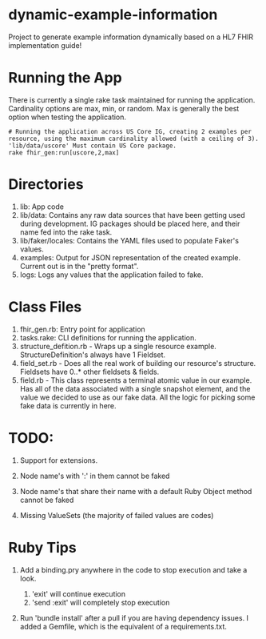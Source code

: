 # dynamic-example-information
Project to generate example information dynamically based on a HL7 FHIR implementation guide!

# Running the App
There is currently a single rake task maintained for running the application.
Cardinality options are max, min, or random. Max is generally the best option when testing the application.
```
# Running the application across US Core IG, creating 2 examples per resource, using the maximum cardinality allowed (with a ceiling of 3). 'lib/data/uscore' Must contain US Core package.
rake fhir_gen:run[uscore,2,max]

```

# Directories

1. lib: App code
2. lib/data: Contains any raw data sources that have been getting used during development. IG packages should be placed here, and their name fed into the rake task.
3. lib/faker/locales: Contains the YAML files used to populate Faker's values.
4. examples: Output for JSON representation of the created example. Current out is in the "pretty format".
5. logs: Logs any values that the application failed to fake.

# Class Files
1. fhir_gen.rb: Entry point for application
2. tasks.rake: CLI definitions for running the application.
3. structure_defition.rb - Wraps up a single resource example. StructureDefinition's always have 1 Fieldset.
4. field_set.rb - Does all the real work of building our resource's structure. Fieldsets have 0..* other fieldsets & fields.
5. field.rb - This class represents a terminal atomic value in our example. Has all of the data associated with a single snapshot element, and the value we decided to use as our fake data. All the logic for picking some fake data is currently in here.

# TODO:
1. Support for extensions.

2. Node name's with ':' in them cannot be faked

3. Node name's that share their name with a default Ruby Object method cannot be faked

4. Missing ValueSets (the majority of failed values are codes)

# Ruby Tips

1. Add a binding.pry anywhere in the code to stop execution and take a look.
    1. 'exit' will continue execution
    2. 'send :exit' will completely stop execution

2. Run 'bundle install' after a pull if you are having dependency issues. I added a Gemfile, which is the equivalent of a requirements.txt.